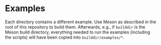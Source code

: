 # Examples

Each directory contains a different example. Use Meson as described in the root of this repository to build them. Afterwards, e.g., if `builddir` is the Meson build directory, everything needed to run the examples (including the scripts) will have been copied into `builddir/examples/*`.
